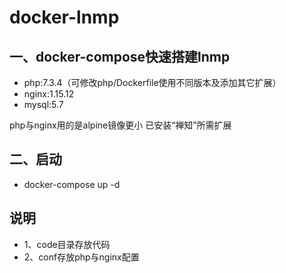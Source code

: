 # docker-lnmp
## 一、docker-compose快速搭建lnmp
* php:7.3.4（可修改php/Dockerfile使用不同版本及添加其它扩展）
* nginx:1.15.12
* mysql:5.7

php与nginx用的是alpine镜像更小
已安装“禅知”所需扩展

## 二、启动
*  docker-compose up -d

## 说明
* 1、code目录存放代码
* 2、conf存放php与nginx配置